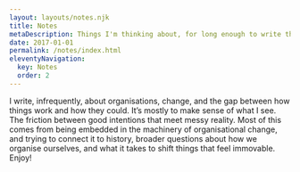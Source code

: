 ```yaml
---
layout: layouts/notes.njk
title: Notes
metaDescription: Things I'm thinking about, for long enough to write them down
date: 2017-01-01
permalink: /notes/index.html
eleventyNavigation:
  key: Notes
  order: 2
---
```

I write, infrequently, about organisations, change, and the gap between how things work and how they could. It’s mostly to make sense of what I see. The friction between good intentions that meet messy reality. Most of this comes from being embedded in the machinery of organisational change, and trying to connect it to history, broader questions about how we organise ourselves, and what it takes to shift things that feel immovable. Enjoy!
